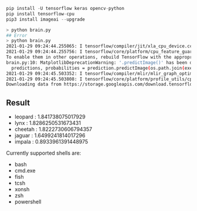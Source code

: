 
```python
pip install -U tensorflow keras opencv-python
pip install tensorflow-cpu
pip3 install imageai --upgrade
```

```bash 
> python brain.py
## Error
> python brain.py
2021-01-29 09:24:44.255065: I tensorflow/compiler/jit/xla_cpu_device.cc:41] Not creating XLA devices, tf_xla_enable_xla_devices not set
2021-01-29 09:24:44.255756: I tensorflow/core/platform/cpu_feature_guard.cc:142] This TensorFlow binary is optimized with oneAPI Deep Neural Network Library (oneDNN) to use the following CPU instructions in performance-critical operations:  AVX2 FMA
To enable them in other operations, rebuild TensorFlow with the appropriate compiler flags.
brain.py:10: MatplotlibDeprecationWarning: '.predictImage()' has been deprecated! Please use 'classifyImage()' instead.
  predictions, probabilities = prediction.predictImage(os.path.join(execution_path, "giraffe.jpg"), result_count=5 )
2021-01-29 09:24:45.503352: I tensorflow/compiler/mlir/mlir_graph_optimization_pass.cc:116] None of the MLIR optimization passes are enabled (registered 2)
2021-01-29 09:24:45.503808: I tensorflow/core/platform/profile_utils/cpu_utils.cc:112] CPU Frequency: 1991995000 Hz
Downloading data from https://storage.googleapis.com/download.tensorflow.org/data/imagenet_class_index.json
```

## Result

- leopard  :  1.841738075017929
- lynx  :  1.8286250531673431
- cheetah  :  1.8222730606794357
- jaguar  :  1.6499241814017296
- impala  :  0.8933961391448975


Currently supported shells are:
  - bash
  - cmd.exe
  - fish
  - tcsh
  - xonsh
  - zsh
  - powershell
